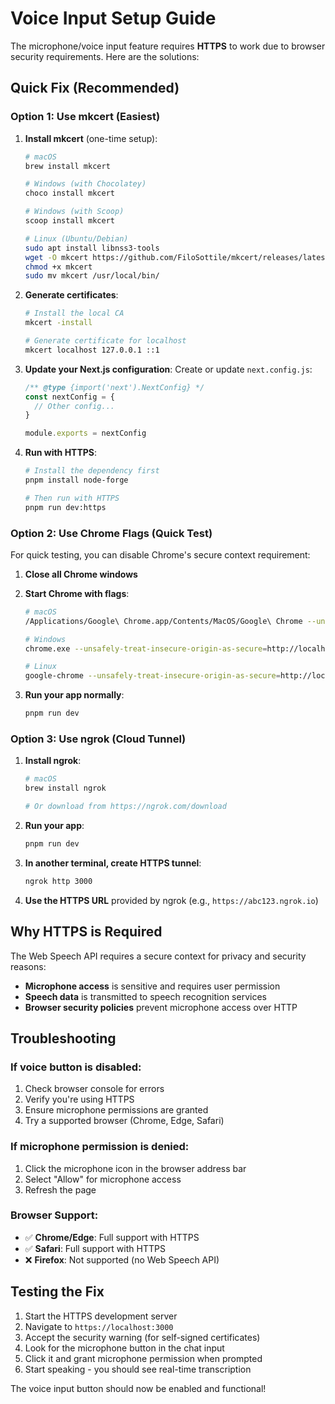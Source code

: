 # Voice Input Setup Guide

The microphone/voice input feature requires **HTTPS** to work due to browser security requirements. Here are the solutions:

## Quick Fix (Recommended)

### Option 1: Use mkcert (Easiest)

1. **Install mkcert** (one-time setup):
   ```bash
   # macOS
   brew install mkcert
   
   # Windows (with Chocolatey)
   choco install mkcert
   
   # Windows (with Scoop)
   scoop install mkcert
   
   # Linux (Ubuntu/Debian)
   sudo apt install libnss3-tools
   wget -O mkcert https://github.com/FiloSottile/mkcert/releases/latest/download/mkcert-v*-linux-amd64
   chmod +x mkcert
   sudo mv mkcert /usr/local/bin/
   ```

2. **Generate certificates**:
   ```bash
   # Install the local CA
   mkcert -install
   
   # Generate certificate for localhost
   mkcert localhost 127.0.0.1 ::1
   ```

3. **Update your Next.js configuration**:
   Create or update `next.config.js`:
   ```javascript
   /** @type {import('next').NextConfig} */
   const nextConfig = {
     // Other config...
   }
   
   module.exports = nextConfig
   ```

4. **Run with HTTPS**:
   ```bash
   # Install the dependency first
   pnpm install node-forge
   
   # Then run with HTTPS
   pnpm run dev:https
   ```

### Option 2: Use Chrome Flags (Quick Test)

For quick testing, you can disable Chrome's secure context requirement:

1. **Close all Chrome windows**
2. **Start Chrome with flags**:
   ```bash
   # macOS
   /Applications/Google\ Chrome.app/Contents/MacOS/Google\ Chrome --unsafely-treat-insecure-origin-as-secure=http://localhost:3000 --user-data-dir=/tmp/chrome-dev
   
   # Windows
   chrome.exe --unsafely-treat-insecure-origin-as-secure=http://localhost:3000 --user-data-dir=c:\temp\chrome-dev
   
   # Linux
   google-chrome --unsafely-treat-insecure-origin-as-secure=http://localhost:3000 --user-data-dir=/tmp/chrome-dev
   ```

3. **Run your app normally**:
   ```bash
   pnpm run dev
   ```

### Option 3: Use ngrok (Cloud Tunnel)

1. **Install ngrok**:
   ```bash
   # macOS
   brew install ngrok
   
   # Or download from https://ngrok.com/download
   ```

2. **Run your app**:
   ```bash
   pnpm run dev
   ```

3. **In another terminal, create HTTPS tunnel**:
   ```bash
   ngrok http 3000
   ```

4. **Use the HTTPS URL** provided by ngrok (e.g., `https://abc123.ngrok.io`)

## Why HTTPS is Required

The Web Speech API requires a secure context for privacy and security reasons:

- **Microphone access** is sensitive and requires user permission
- **Speech data** is transmitted to speech recognition services
- **Browser security policies** prevent microphone access over HTTP

## Troubleshooting

### If voice button is disabled:
1. Check browser console for errors
2. Verify you're using HTTPS
3. Ensure microphone permissions are granted
4. Try a supported browser (Chrome, Edge, Safari)

### If microphone permission is denied:
1. Click the microphone icon in the browser address bar
2. Select "Allow" for microphone access
3. Refresh the page

### Browser Support:
- ✅ **Chrome/Edge**: Full support with HTTPS
- ✅ **Safari**: Full support with HTTPS  
- ❌ **Firefox**: Not supported (no Web Speech API)

## Testing the Fix

1. Start the HTTPS development server
2. Navigate to `https://localhost:3000`
3. Accept the security warning (for self-signed certificates)
4. Look for the microphone button in the chat input
5. Click it and grant microphone permission when prompted
6. Start speaking - you should see real-time transcription

The voice input button should now be enabled and functional!